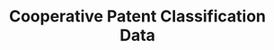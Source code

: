 ---
layout: default
bigquery: https://console.cloud.google.com/bigquery?p=patents-public-data&d=cpc&page=dataset
citation: '“Cooperative Patent Classification” by the EPO and USPTO, for public use. '
contributors: EPO, USPTO
cost: None
description: Cooperative Patent Classification Data contains the scheme and definitions
  of the Cooperative Patent Classification system for classifying patent documents.
  The CPC is the result of a partnership between the EPO and the USPTO in their joint
  effort to develop a common, internationally compatible classification system for
  technical documents, in particular patent publications, which will be used by both
  offices in the patent granting process
documentation: https://www.cooperativepatentclassification.org/cpcSchemeAndDefinitions
last_edit: 04/11/2022, 10:31:00
location: https://www.cooperativepatentclassification.org/index
maintained_by: USPTO, EPO
schema_fields:
- childGroups
- limiting_references
- application_references
- breakdown_code
- residualReferences
- title_full
- residual_references
- informativeReferences
- limitingReferences
- informative_references
- not_allocatable
- children
- titleFull
- child_groups
- title_part
- glossary
- parents
- ipcConcordant
- titlePart
- applicationReferences
- level
- definition
- dateRevised
- date_revised
- sizeCache
- ipc_concordant
- breakdownCode
- symbol
- synonyms
- status
- additional_only
- notAllocatable
shortname: cooperative_patent_classification
tags:
- patents
- science
title: Cooperative Patent Classification Data
uuid: 984374a7-16e9-4b35-9445-458daceb01bf
---